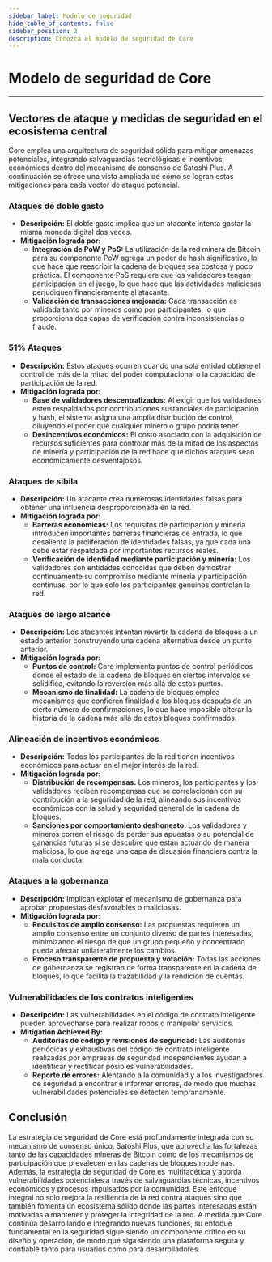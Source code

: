 ```yaml
---
sidebar_label: Modelo de seguridad
hide_table_of_contents: false
sidebar_position: 2
description: Conozca el modelo de seguridad de Core
---
```


# Modelo de seguridad de Core

---

## Vectores de ataque y medidas de seguridad en el ecosistema central

Core emplea una arquitectura de seguridad sólida para mitigar amenazas potenciales, integrando salvaguardias tecnológicas e incentivos económicos dentro del mecanismo de consenso de Satoshi Plus. A continuación se ofrece una vista ampliada de cómo se logran estas mitigaciones para cada vector de ataque potencial.

### Ataques de doble gasto

- **Descripción:** El doble gasto implica que un atacante intenta gastar la misma moneda digital dos veces.
- **Mitigación lograda por:**
  - **Integración de PoW y PoS:** La utilización de la red minera de Bitcoin para su componente PoW agrega un poder de hash significativo, lo que hace que reescribir la cadena de bloques sea costosa y poco práctica. El componente PoS requiere que los validadores tengan participación en el juego, lo que hace que las actividades maliciosas perjudiquen financieramente al atacante.
  - **Validación de transacciones mejorada:** Cada transacción es validada tanto por mineros como por participantes, lo que proporciona dos capas de verificación contra inconsistencias o fraude.

### 51% Ataques

- **Descripción:** Estos ataques ocurren cuando una sola entidad obtiene el control de más de la mitad del poder computacional o la capacidad de participación de la red.
- **Mitigación lograda por:**
  - **Base de validadores descentralizados:** Al exigir que los validadores estén respaldados por contribuciones sustanciales de participación y hash, el sistema asigna una amplia distribución de control, diluyendo el poder que cualquier minero o grupo podría tener.
  - **Desincentivos económicos:** El costo asociado con la adquisición de recursos suficientes para controlar más de la mitad de los aspectos de minería y participación de la red hace que dichos ataques sean económicamente desventajosos.

### Ataques de sibila

- **Descripción:** Un atacante crea numerosas identidades falsas para obtener una influencia desproporcionada en la red.
- **Mitigación lograda por:**
  - **Barreras económicas:** Los requisitos de participación y minería introducen importantes barreras financieras de entrada, lo que desalienta la proliferación de identidades falsas, ya que cada una debe estar respaldada por importantes recursos reales.
  - **Verificación de identidad mediante participación y minería:** Los validadores son entidades conocidas que deben demostrar continuamente su compromiso mediante minería y participación continuas, por lo que solo los participantes genuinos controlan la red.

### Ataques de largo alcance

- **Descripción:** Los atacantes intentan revertir la cadena de bloques a un estado anterior construyendo una cadena alternativa desde un punto anterior.
- **Mitigación lograda por:**
  - **Puntos de control:** Core implementa puntos de control periódicos donde el estado de la cadena de bloques en ciertos intervalos se solidifica, evitando la reversión más allá de estos puntos.
  - **Mecanismo de finalidad:** La cadena de bloques emplea mecanismos que confieren finalidad a los bloques después de un cierto número de confirmaciones, lo que hace imposible alterar la historia de la cadena más allá de estos bloques confirmados.

### Alineación de incentivos económicos

- **Descripción:** Todos los participantes de la red tienen incentivos económicos para actuar en el mejor interés de la red.
- **Mitigación lograda por:**
  - **Distribución de recompensas:** Los mineros, los participantes y los validadores reciben recompensas que se correlacionan con su contribución a la seguridad de la red, alineando sus incentivos económicos con la salud y seguridad general de la cadena de bloques.
  - **Sanciones por comportamiento deshonesto:** Los validadores y mineros corren el riesgo de perder sus apuestas o su potencial de ganancias futuras si se descubre que están actuando de manera maliciosa, lo que agrega una capa de disuasión financiera contra la mala conducta.

### Ataques a la gobernanza

- **Descripción:** Implican explotar el mecanismo de gobernanza para aprobar propuestas desfavorables o maliciosas.
- **Mitigación lograda por:**
  - **Requisitos de amplio consenso:** Las propuestas requieren un amplio consenso entre un conjunto diverso de partes interesadas, minimizando el riesgo de que un grupo pequeño y concentrado pueda afectar unilateralmente los cambios.
  - **Proceso transparente de propuesta y votación:** Todas las acciones de gobernanza se registran de forma transparente en la cadena de bloques, lo que facilita la trazabilidad y la rendición de cuentas.

### Vulnerabilidades de los contratos inteligentes

- **Descripción:** Las vulnerabilidades en el código de contrato inteligente pueden aprovecharse para realizar robos o manipular servicios.
- **Mitigation Achieved By:**
  - **Auditorías de código y revisiones de seguridad:** Las auditorías periódicas y exhaustivas del código de contrato inteligente realizadas por empresas de seguridad independientes ayudan a identificar y rectificar posibles vulnerabilidades.
  - **Reporte de errores:** Alentando a la comunidad y a los investigadores de seguridad a encontrar e informar errores, de modo que muchas vulnerabilidades potenciales se detecten tempranamente.

## Conclusión

La estrategia de seguridad de Core está profundamente integrada con su mecanismo de consenso único, Satoshi Plus, que aprovecha las fortalezas tanto de las capacidades mineras de Bitcoin como de los mecanismos de participación que prevalecen en las cadenas de bloques modernas. Además, la estrategia de seguridad de Core es multifacética y aborda vulnerabilidades potenciales a través de salvaguardias técnicas, incentivos económicos y procesos impulsados ​​por la comunidad. Este enfoque integral no solo mejora la resiliencia de la red contra ataques sino que también fomenta un ecosistema sólido donde las partes interesadas están motivadas a mantener y proteger la integridad de la red. A medida que Core continúa desarrollando e integrando nuevas funciones, su enfoque fundamental en la seguridad sigue siendo un componente crítico en su diseño y operación, de modo que siga siendo una plataforma segura y confiable tanto para usuarios como para desarrolladores.
